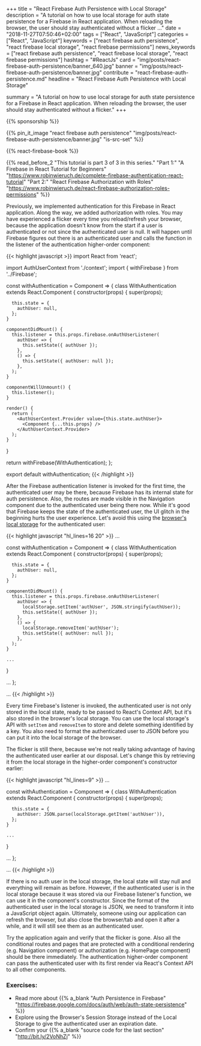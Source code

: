 +++
title = "React Firebase Auth Persistence with Local Storage"
description = "A tutorial on how to use local storage for auth state persistence for a Firebase in React application. When reloading the browser, the user should stay authenticated without a flicker ..."
date = "2018-11-27T07:50:46+02:00"
tags = ["React", "JavaScript"]
categories = ["React", "JavaScript"]
keywords = ["react firebase auth persistence", "react firebase local storage", "react firebase permissions"]
news_keywords = ["react firebase auth persistence", "react firebase local storage", "react firebase permissions"]
hashtag = "#ReactJs"
card = "img/posts/react-firebase-auth-persistence/banner_640.jpg"
banner = "img/posts/react-firebase-auth-persistence/banner.jpg"
contribute = "react-firebase-auth-persistence.md"
headline = "React Firebase Auth Persistence with Local Storage"

summary = "A tutorial on how to use local storage for auth state persistence for a Firebase in React application. When reloading the browser, the user should stay authenticated without a flicker."
+++

{{% sponsorship %}}

{{% pin_it_image "react firebase auth persistence" "img/posts/react-firebase-auth-persistence/banner.jpg" "is-src-set" %}}

{{% react-firebase-book %}}

{{% read_before_2 "This tutorial is part 3 of 3 in this series." "Part 1:" "A Firebase in React Tutorial for Beginners" "https://www.robinwieruch.de/complete-firebase-authentication-react-tutorial" "Part 2:" "React Firebase Authorization with Roles" "https://www.robinwieruch.de/react-firebase-authorization-roles-permissions" %}}

Previously, we implemented authentication for this Firebase in React application. Along the way, we added authorization with roles. You may have experienced a flicker every time you reload/refresh your browser, because the application doesn't know from the start if a user is authenticated or not since the authenticated user is null. It will happen until Firebase figures out there is an authenticated user and calls the function in the listener of the authentication higher-order component:

{{< highlight javascript >}}
import React from 'react';

import AuthUserContext from './context';
import { withFirebase } from '../Firebase';

const withAuthentication = Component => {
  class WithAuthentication extends React.Component {
    constructor(props) {
      super(props);

      this.state = {
        authUser: null,
      };
    }

    componentDidMount() {
      this.listener = this.props.firebase.onAuthUserListener(
        authUser => {
          this.setState({ authUser });
        },
        () => {
          this.setState({ authUser: null });
        },
      );
    }

    componentWillUnmount() {
      this.listener();
    }

    render() {
      return (
        <AuthUserContext.Provider value={this.state.authUser}>
          <Component {...this.props} />
        </AuthUserContext.Provider>
      );
    }
  }

  return withFirebase(WithAuthentication);
};

export default withAuthentication;
{{< /highlight >}}

After the Firebase authentication listener is invoked for the first time, the authenticated user may be there, because Firebase has its internal state for auth persistence. Also, the routes are made visible in the Navigation component due to the authenticated user being there now. While it's good that Firebase keeps the state of the authenticated user, the UI glitch in the beginning hurts the user experience. Let's avoid this using the [browser's local storage](https://www.robinwieruch.de/local-storage-react/) for the authenticated user:

{{< highlight javascript "hl_lines=16 20" >}}
...

const withAuthentication = Component => {
  class WithAuthentication extends React.Component {
    constructor(props) {
      super(props);

      this.state = {
        authUser: null,
      };
    }

    componentDidMount() {
      this.listener = this.props.firebase.onAuthUserListener(
        authUser => {
          localStorage.setItem('authUser', JSON.stringify(authUser));
          this.setState({ authUser });
        },
        () => {
          localStorage.removeItem('authUser');
          this.setState({ authUser: null });
        },
      );
    }

    ...
  }

  ...
};

...
{{< /highlight >}}

Every time Firebase's listener is invoked, the authenticated user is not only stored in the local state, ready to be passed to React's Context API, but it's also stored in the browser's local storage. You can use the local storage's API with `setItem` and `removeItem` to store and delete something identified by a key. You also need to format the authenticated user to JSON before you can put it into the local storage of the browser.

The flicker is still there, because we're not really taking advantage of having the authenticated user earlier at our disposal. Let's change this by retrieving it from the local storage in the higher-order component's constructor earlier:

{{< highlight javascript "hl_lines=9" >}}
...

const withAuthentication = Component => {
  class WithAuthentication extends React.Component {
    constructor(props) {
      super(props);

      this.state = {
        authUser: JSON.parse(localStorage.getItem('authUser')),
      };
    }

    ...
  }

  ...
};

...
{{< /highlight >}}

If there is no auth user in the local storage, the local state will stay null and everything will remain as before. However, if the authenticated user is in the local storage because it was stored via our Firebase listener's function, we can use it in the component's constructor. Since the format of the authenticated user in the local storage is JSON, we need to transform it into a JavaScript object again. Ultimately, someone using our application can refresh the browser, but also close the browser/tab and open it after a while, and it will still see them as an authenticated user.

Try the application again and verify that the flicker is gone. Also all the conditional routes and pages that are protected with a conditional rendering (e.g. Navigation component) or authorization (e.g. HomePage component) should be there immediately. The authentication higher-order component can pass the authenticated user with its first render via React's Context API to all other components.

### Exercises:

* Read more about {{% a_blank "Auth Persistence in Firebase" "https://firebase.google.com/docs/auth/web/auth-state-persistence" %}}
* Explore using the Browser's Session Storage instead of the Local Storage to give the authenticated user an expiration date.
* Confirm your {{% a_blank "source code for the last section" "http://bit.ly/2VoNhZj" %}}
